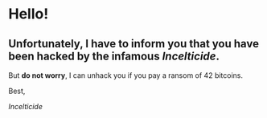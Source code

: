 
# Hello!

## Unfortunately, I have to inform you that you have been __hacked__ by the infamous ___Incelticide___.

But __do not worry__, I can unhack you if you pay a ransom of 42 bitcoins. 

Best, 

*Incelticide*
